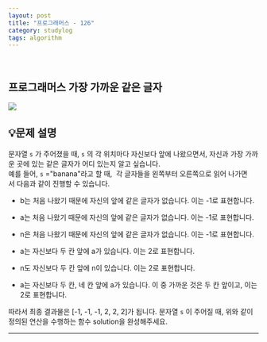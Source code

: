 ```yaml
---
layout: post
title: "프로그래머스 - 126"
category: studylog
tags: algorithm
---
```


<br>

## 프로그래머스 가장 가까운 같은 글자


![](https://velog.velcdn.com/images/dlsdud9098/post/e1464da6-734f-4172-a5d3-8df73b71a328/image.png)
## 💡문제 설명
문자열 ```s```
가 주어졌을 때, ```s```
의 각 위치마다 자신보다 앞에 나왔으면서, 자신과 가장 가까운 곳에 있는 같은 글자가 어디 있는지 알고 싶습니다.<br/>예를 들어, ```s```
="banana"라고 할 때,  각 글자들을 왼쪽부터 오른쪽으로 읽어 나가면서 다음과 같이 진행할 수 있습니다.


* b는 처음 나왔기 때문에 자신의 앞에 같은 글자가 없습니다. 이는 -1로 표현합니다.




* a는 처음 나왔기 때문에 자신의 앞에 같은 글자가 없습니다. 이는 -1로 표현합니다.




* n은 처음 나왔기 때문에 자신의 앞에 같은 글자가 없습니다. 이는 -1로 표현합니다.




* a는 자신보다 두 칸 앞에 a가 있습니다. 이는 2로 표현합니다.




* n도 자신보다 두 칸 앞에 n이 있습니다. 이는 2로 표현합니다.




* a는 자신보다 두 칸, 네 칸 앞에 a가 있습니다. 이 중 가까운 것은 두 칸 앞이고, 이는 2로 표현합니다.


따라서 최종 결과물은 [-1, -1, -1, 2, 2, 2]가 됩니다.
문자열 ```s```
이 주어질 때, 위와 같이 정의된 연산을 수행하는 함수 solution을 완성해주세요.


---




